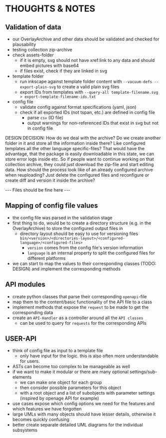 # THOUGHTS & NOTES

## Validation of data
 -  our OverlayArchive and other data should be validated and checked for plausability
 - testing collection zip-archive
 - check assets-folder
   - if it is empty, svg should not have xref:link to any data and should embed pictures with base64
   - if files exist, check if they are linked in svg
 - template folder 
   - run inkscape against template folder content with `--vacuum-defs --export-plain-svg` to create a valid plain svg files
   - export IDs from templates with `--query-all template-filename.svg > export-template-filename-ids.txt`
 - config file
   - validate config against format specifications (yaml, json)
   - check if all exported IDs (not tspan, etc.) are defined in config file
     - parse `csv` (ID file)
     - output warnings for non-referenced IDs that exist in svg but not in config file

DESIGN DECISION: How do we deal with the archive? Do we create another folder in it and store all the information inside there? Like configured templates all the other language specific-files? That would have the advantage, that the package is easily downloadable in this state, we can store error logs inside etc. So if people want to continue working on that collection archive, they could just download the zip-file and start editing data. How should the process look like of an already configured archive when reuploading? Just delete the configured files and reconfigure or create diff and version it inside the archive?

--- Files should be fine here ---

## Mapping of config file values
 - the config file was parsed in the validation stage
 - first thing to do, would be to create a directory structure (e.g. in the OverlayArchive) to store the configured output files in
   - directory layout should be easy to use for versioning files `bin/<version>/<directories-layout>/<configured-language>/<configured-files>`
     - `version` comes from the config file's version information
     - `language` is an internal property to split the configured files for different platforms
 - we can start to map the values to their corresponding classes (TODO: DESIGN) and implement the corresponding methods

## API modules
 - create python classes that parse their corresponding `openapi`-file
 - map them to the content/basic functionality of the API file to a class
 - implement methods that expose the `request` to be made to get the corresponding data
 - create an `API-Handler` as a controller around all the `API classes` 
   - can be used to query for `requests` for the corresponding APIs

## USER-API
 - think of config file as input to a template file
   - only have input for the logic. this is also often more understandable for users.
 - ASTs can become too complex to be manageable as well
 - if we want to make it modular or there are many optional settings/sub-elements
   - we can make one object for each group
   - then consider possible parameters for this object
   - with a root object and a list of subobjects with parameter settings (inspired by openage API for example)
 - use cases expose which config options we need for the features and which features we have forgotten
 - large UMLs with many objects should have lesser details, otherwise it becomes quickly confusing
  - better create separate detailed UML diagrams for the individual subsystems

